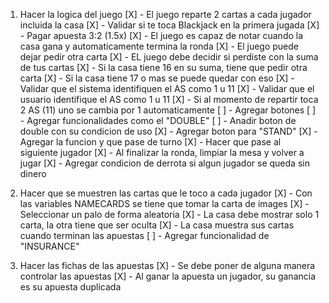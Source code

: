 1. Hacer la logica del juego
    [X] - El juego reparte 2 cartas a cada jugador incluida la casa
        [X] - Validar si te toca Blackjack en la primera jugada
            [X] - Pagar apuesta 3:2 (1.5x)
    [X] - El juego es capaz de notar cuando la casa gana y automaticamente termina la ronda
    [X] - El juego puede dejar pedir otra carta 
    [X] - EL juego debe decidir si perdiste con la suma de tus cartas
    [X] - Si la casa tiene 16 en su suma, tiene que pedir otra carta
        [X] -  Si la casa tiene 17 o mas se puede quedar con eso
    [X] - Validar que el sistema identifiquen el AS como 1 u 11
        [X] - Validar que el usuario identifique el AS como 1 u 11
        [X] - Si al momento de repartir toca 2 AS (11) uno se cambia por 1 automaticamente
    [ ] - Agregar botones
        [ ] - Agregar funcionalidades como el "DOUBLE"
            [ ] - Anadir boton de double con su condicion de uso
        [X] - Agregar boton para "STAND"
            [X] - Agregar la funcion y que pase de turno 
            [X] - Hacer que pase al siguiente jugador
    [X] - Al finalizar la ronda, limpiar la mesa y volver a jugar
        [X] - Agregar condicion de derrota si algun jugador se queda sin dinero

2. Hacer que se muestren las cartas que le toco a cada jugador
    [X] - Con las variables NAMECARDS se tiene que tomar la carta de images
        [X] - Seleccionar un palo de forma aleatoria
    [X] - La casa debe mostrar solo 1 carta, la otra tiene que ser oculta
        [X] - La casa muestra sus cartas cuando terminan las apuestas
        [ ] - Agregar funcionalidad de "INSURANCE"

3. Hacer las fichas de las apuestas
    [X] - Se debe poner de alguna manera controlar las apuestas
        [X] - Al ganar la apuesta un jugador, su ganancia es su apuesta duplicada